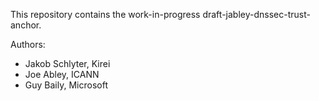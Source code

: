 This repository contains the work-in-progress
draft-jabley-dnssec-trust-anchor.

Authors:

- Jakob Schlyter, Kirei
- Joe Abley, ICANN
- Guy Baily, Microsoft
